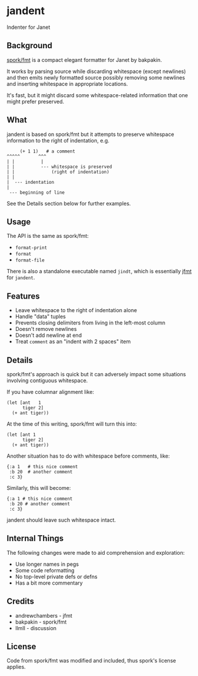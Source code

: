 # jandent

Indenter for Janet

## Background

[spork/fmt](https://github.com/janet-lang/spork/blob/master/spork/fmt.janet)
is a compact elegant formatter for Janet by bakpakin.

It works by parsing source while discarding whitespace (except
newlines) and then emits newly formatted source possibly removing
some newlines and inserting whitespace in appropriate locations.

It's fast, but it might discard some whitespace-related information
that one might prefer preserved.

## What

jandent is based on spork/fmt but it attempts to preserve whitespace
information to the right of indentation, e.g.
```
     (+ 1 1)   # a comment
^^^^^       ^^^
| |          |
| |          --- whitespace is preserved
| |              (right of indentation)
| |
|  --- indentation
|
 --- beginning of line
```
See the Details section below for further examples.

## Usage

The API is the same as spork/fmt:

* `format-print`
* `format`
* `format-file`

There is also a standalone executable named `jindt`, which is
essentially [jfmt](https://github.com/andrewchambers/jfmt) for `jandent`.

## Features

* Leave whitespace to the right of indentation alone
* Handle "data" tuples
* Prevents closing delimiters from living in the left-most column
* Doesn't remove newlines
* Doesn't add newline at end
* Treat `comment` as an "indent with 2 spaces" item

## Details

spork/fmt's approach is quick but it can adversely impact some
situations involving contiguous whitespace.

If you have columnar alignment like:

```
(let [ant   1
      tiger 2]
  (+ ant tiger))
```

At the time of this writing, spork/fmt will turn this into:

```
(let [ant 1
      tiger 2]
  (+ ant tiger))
```

Another situation has to do with whitespace before comments, like:

```
{:a 1   # this nice comment
 :b 20  # another comment
 :c 3}
```

Similarly, this will become:

```
{:a 1 # this nice comment
 :b 20 # another comment
 :c 3}
```

jandent should leave such whitespace intact.

## Internal Things

The following changes were made to aid comprehension and exploration:

* Use longer names in pegs
* Some code reformatting
* No top-level private defs or defns
* Has a bit more commentary

## Credits

* andrewchambers - jfmt
* bakpakin - spork/fmt
* llmII - discussion

## License

Code from spork/fmt was modified and included, thus spork's license
applies.

